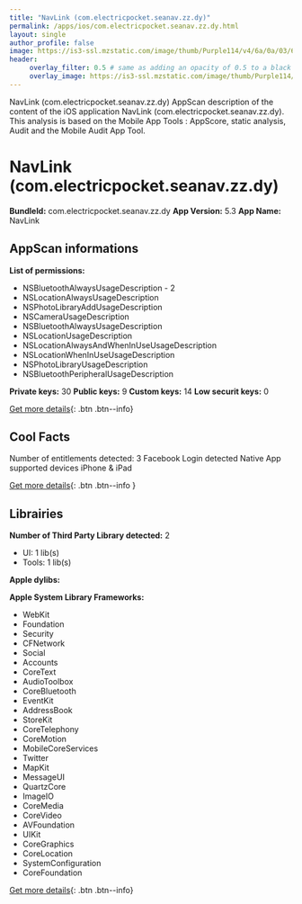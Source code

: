 ```yaml
---
title: "NavLink (com.electricpocket.seanav.zz.dy)"
permalink: /apps/ios/com.electricpocket.seanav.zz.dy.html
layout: single
author_profile: false
image: https://is3-ssl.mzstatic.com/image/thumb/Purple114/v4/6a/0a/03/6a0a03cc-eb1c-d7f2-67a7-69ca5a45ae4a/DYAppIcon-0-0-1x_U007emarketing-0-0-0-2-0-0-sRGB-0-0-0-GLES2_U002c0-512MB-85-220-0-0.png/512x512bb.jpg
header: 
     overlay_filter: 0.5 # same as adding an opacity of 0.5 to a black background
     overlay_image: https://is3-ssl.mzstatic.com/image/thumb/Purple114/v4/6a/0a/03/6a0a03cc-eb1c-d7f2-67a7-69ca5a45ae4a/DYAppIcon-0-0-1x_U007emarketing-0-0-0-2-0-0-sRGB-0-0-0-GLES2_U002c0-512MB-85-220-0-0.png/512x512bb.jpg
---
```

NavLink (com.electricpocket.seanav.zz.dy) AppScan description of the content of the iOS application NavLink (com.electricpocket.seanav.zz.dy). This analysis is based on the Mobile App Tools : AppScore, static analysis, Audit and the Mobile Audit App Tool.

# NavLink (com.electricpocket.seanav.zz.dy)

**BundleId:** com.electricpocket.seanav.zz.dy
**App Version:** 5.3
**App Name:** NavLink


## AppScan informations 

**List of permissions:** 
- NSBluetoothAlwaysUsageDescription - 2
- NSLocationAlwaysUsageDescription
- NSPhotoLibraryAddUsageDescription
- NSCameraUsageDescription
- NSBluetoothAlwaysUsageDescription
- NSLocationUsageDescription
- NSLocationAlwaysAndWhenInUseUsageDescription
- NSLocationWhenInUseUsageDescription
- NSPhotoLibraryUsageDescription
- NSBluetoothPeripheralUsageDescription
  
  
**Private keys:** 30
**Public keys:** 9
**Custom keys:** 14
**Low securit keys:** 0
  
[Get more details](/pricing.html){: .btn .btn--info}

## Cool Facts

Number of entitlements detected: 3
Facebook Login detected
Native App
supported devices iPhone & iPad
  
[Get more details](/pricing.html){: .btn .btn--info }

## Librairies 
**Number of Third Party Library detected:** 2
- UI: 1 lib(s)
- Tools: 1 lib(s)


**Apple dylibs:**


**Apple System Library Frameworks:**
- WebKit
- Foundation
- Security
- CFNetwork
- Social
- Accounts
- CoreText
- AudioToolbox
- CoreBluetooth
- EventKit
- AddressBook
- StoreKit
- CoreTelephony
- CoreMotion
- MobileCoreServices
- Twitter
- MapKit
- MessageUI
- QuartzCore
- ImageIO
- CoreMedia
- CoreVideo
- AVFoundation
- UIKit
- CoreGraphics
- CoreLocation
- SystemConfiguration
- CoreFoundation


  
[Get more details](/pricing.html){: .btn .btn--info}

